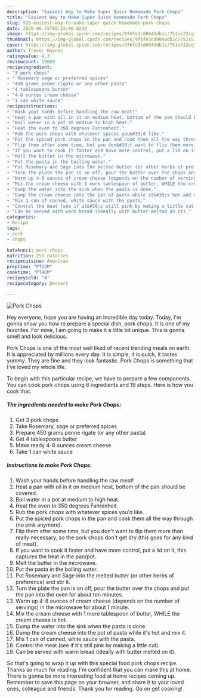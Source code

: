 ```yaml
---
description: "Easiest Way to Make Super Quick Homemade Pork Chops"
title: "Easiest Way to Make Super Quick Homemade Pork Chops"
slug: 926-easiest-way-to-make-super-quick-homemade-pork-chops
date: 2020-06-25T09:33:00.824Z
image: https://img-global.cpcdn.com/recipes/9f6fe3cd0049db1c/751x532cq70/pork-chops-recipe-main-photo.jpg
thumbnail: https://img-global.cpcdn.com/recipes/9f6fe3cd0049db1c/751x532cq70/pork-chops-recipe-main-photo.jpg
cover: https://img-global.cpcdn.com/recipes/9f6fe3cd0049db1c/751x532cq70/pork-chops-recipe-main-photo.jpg
author: Trevor Haynes
ratingvalue: 4.3
reviewcount: 19089
recipeingredient:
- "3 pork chops"
- " Rosemary sage or preferred spices"
- "450 grams penne rigate or any other pasta"
- "4 tablespoons butter"
- "4-8 ounces cream cheese"
- "1 can white sauce"
recipeinstructions:
- "Wash your hands before handling the raw meat!"
- "Heat a pan with oil in it on medium heat, bottom of the pan should be covered."
- "Boil water in a pot at medium to high heat."
- "Heat the oven to 350 degrees Fahrenheit."
- "Rub the pork chops with whatever spices you&#39;d like."
- "Put the spiced pork chops in the pan and cook them all the way through (no pink anymore)."
- "Flip them after some time, but you don&#39;t want to flip them more than really necessary, so the pork chops don&#39;t get dry (this goes for any kind of meat)."
- "If you want to cook it faster and have more control, put a lid on it, this captures the heat in the pan/pot."
- "Melt the butter in the microwave."
- "Put the pasta in the boiling water."
- "Put Rosemary and Sage into the melted butter (or other herbs of preference) and stir it."
- "Turn the plate the pan is on off, pour the butter over the chops and put the pan into the oven for about ten minutes."
- "Warm up 4-8 ounces of cream cheese (depends on the number of servings) in the microwave for about 1 minute."
- "Mix the cream cheese with 1 more tablespoon of butter, WHILE the cream cheese is hot."
- "Dump the water into the sink when the pasta is done."
- "Dump the cream cheese into the pot of pasta while it&#39;s hot and mix it."
- "Mix 1 can of canned, white sauce with the pasta."
- "Control the meat (see if it&#39;s still pink by making a little cut)."
- "Can be served with warm bread (ideally with butter melted on it)."
categories:
- Recipe
tags:
- pork
- chops

katakunci: pork chops 
nutrition: 253 calories
recipecuisine: American
preptime: "PT23M"
cooktime: "PT46M"
recipeyield: "4"
recipecategory: Dessert

---
```



![Pork Chops](https://img-global.cpcdn.com/recipes/9f6fe3cd0049db1c/751x532cq70/pork-chops-recipe-main-photo.jpg)

Hey everyone, hope you are having an incredible day today. Today, I'm gonna show you how to prepare a special dish, pork chops. It is one of my favorites. For mine, I am going to make it a little bit unique. This is gonna smell and look delicious.

Pork Chops is one of the most well liked of recent trending meals on earth. It is appreciated by millions every day. It is simple, it is quick, it tastes yummy. They are fine and they look fantastic. Pork Chops is something that I've loved my whole life.




To begin with this particular recipe, we have to prepare a few components. You can cook pork chops using 6 ingredients and 19 steps. Here is how you cook that.

<!--inarticleads1-->

##### The ingredients needed to make Pork Chops:

1. Get 3 pork chops
1. Take  Rosemary, sage or preferred spices
1. Prepare 450 grams penne rigate (or any other pasta)
1. Get 4 tablespoons butter
1. Make ready 4-8 ounces cream cheese
1. Take 1 can white sauce




<!--inarticleads2-->

##### Instructions to make Pork Chops:

1. Wash your hands before handling the raw meat!
1. Heat a pan with oil in it on medium heat, bottom of the pan should be covered.
1. Boil water in a pot at medium to high heat.
1. Heat the oven to 350 degrees Fahrenheit.
1. Rub the pork chops with whatever spices you&#39;d like.
1. Put the spiced pork chops in the pan and cook them all the way through (no pink anymore).
1. Flip them after some time, but you don&#39;t want to flip them more than really necessary, so the pork chops don&#39;t get dry (this goes for any kind of meat).
1. If you want to cook it faster and have more control, put a lid on it, this captures the heat in the pan/pot.
1. Melt the butter in the microwave.
1. Put the pasta in the boiling water.
1. Put Rosemary and Sage into the melted butter (or other herbs of preference) and stir it.
1. Turn the plate the pan is on off, pour the butter over the chops and put the pan into the oven for about ten minutes.
1. Warm up 4-8 ounces of cream cheese (depends on the number of servings) in the microwave for about 1 minute.
1. Mix the cream cheese with 1 more tablespoon of butter, WHILE the cream cheese is hot.
1. Dump the water into the sink when the pasta is done.
1. Dump the cream cheese into the pot of pasta while it&#39;s hot and mix it.
1. Mix 1 can of canned, white sauce with the pasta.
1. Control the meat (see if it&#39;s still pink by making a little cut).
1. Can be served with warm bread (ideally with butter melted on it).




So that's going to wrap it up with this special food pork chops recipe. Thanks so much for reading. I'm confident that you can make this at home. There is gonna be more interesting food at home recipes coming up. Remember to save this page on your browser, and share it to your loved ones, colleague and friends. Thank you for reading. Go on get cooking!
